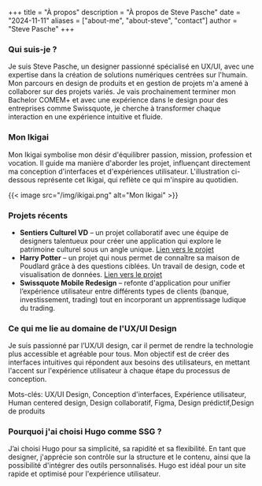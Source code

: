+++
title = "À propos"
description = "À propos de Steve Pasche"
date = "2024-11-11"
aliases = ["about-me", "about-steve", "contact"]
author = "Steve Pasche"
+++

### Qui suis-je ?

Je suis Steve Pasche, un designer passionné spécialisé en UX/UI, avec une expertise dans la création de solutions numériques centrées sur l'humain. Mon parcours en design de produits et en gestion de projets m'a amené à collaborer sur des projets variés. Je vais prochainement terminer mon Bachelor COMEM+ et avec une expérience dans le design pour des entreprises comme Swissquote, je cherche à transformer chaque interaction en une expérience intuitive et fluide.

### Mon Ikigai

Mon Ikigai symbolise mon désir d'équilibrer passion, mission, profession et vocation. Il guide ma manière d'aborder les projet, influençant directement ma conception d'interfaces et d'expériences utilisateur. L'illustration ci-dessous représente cet Ikigai, qui reflète ce qui m'inspire au quotidien.

{{< image src="/img/ikigai.png" alt="Mon Ikigai" >}}

### Projets récents

- **Sentiers Culturel VD** – un projet collaboratif avec une équipe de designers talentueux pour créer une application qui explore le patrimoine culturel sous un angle unique. [Lien vers le projet](sentiers-culturels-vd.ch/home)
- **Harry Potter** – un projet qui nous permet de connaître sa maison de Poudlard grâce à des questions ciblées. Un travail de design, code et visualisation de données. [Lien vers le projet](https://harrypotter-visualdon24.netlify.app/)
- **Swissquote Mobile Redesign** – refonte d'application pour unifier l’expérience utilisateur entre différents types de clients (banque, investissement, trading) tout en incorporant un apprentissage ludique du trading.

### Ce qui me lie au domaine de l'UX/UI Design

Je suis passionné par l’UX/UI design, car il permet de rendre la technologie plus accessible et agréable pour tous. Mon objectif est de créer des interfaces intuitives qui répondent aux besoins des utilisateurs, en mettant l'accent sur l'expérience utilisateur à chaque étape du processus de conception.

Mots-clés:
UX/UI Design, Conception d'interfaces, Expérience utilisateur, Human centered design, Design collaboratif, Figma, Design prédictif,Design de produits


### Pourquoi j'ai choisi Hugo comme SSG ?

J’ai choisi Hugo pour sa simplicité, sa rapidité et sa flexibilité. En tant que designer, j'apprécie son contrôle sur la structure et le contenu, ainsi que la possibilité d'intégrer des outils personnalisés. Hugo est idéal pour un site rapide et optimisé pour l'expérience utilisateur.
